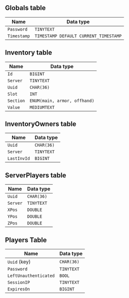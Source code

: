 ## Globals table

| Name        | Data type                             |
|-------------|---------------------------------------|
| `Password`  | `TINYTEXT`                            |
| `Timestamp` | `TIMESTAMP DEFAULT CURRENT_TIMESTAMP` |

## Inventory table

| Name      | Data type                    |
|-----------|------------------------------|
| `Id`      | `BIGINT`                     |
| `Server`  | `TINYTEXT`                   |
| `Uuid`    | `CHAR(36)`                   |
| `Slot`    | `INT`                        |
| `Section` | `ENUM(main, armor, offhand)` |
| `Value`   | `MEDIUMTEXT`                 |

## InventoryOwners table

| Name         | Data type  |
|--------------|------------|
| `Uuid` | `CHAR(36)` |
| `Server`     | `TINYTEXT` |
| `LastInvId`  | `BIGINT`   |

## ServerPlayers table

| Name     | Data type  |
|----------|------------|
| `Uuid`   | `CHAR(36)` |
| `Server` | `TINYTEXT` |
| `XPos`   | `DOUBLE`   |
| `YPos`   | `DOUBLE`   |
| `ZPos`   | `DOUBLE`   |

## Players Table

| Name                  | Data type  |
|-----------------------|------------|
| `Uuid` (key)          | `CHAR(36)` |
| `Password`            | `TINYTEXT` |
| `LeftUnauthenticated` | `BOOL`     |
| `SessionIP`           | `TINYTEXT` |
| `ExpiresOn`           | `BIGINT`   |
